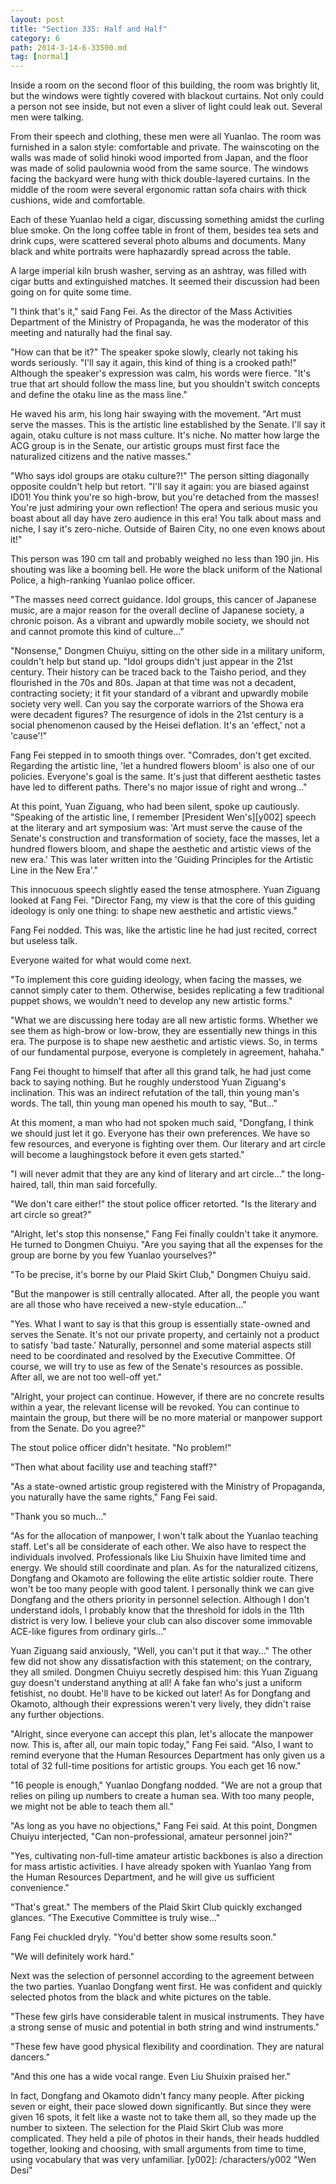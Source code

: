 ```yaml
---
layout: post
title: "Section 335: Half and Half"
category: 6
path: 2014-3-14-6-33500.md
tag: [normal]
---
```


Inside a room on the second floor of this building, the room was brightly lit, but the windows were tightly covered with blackout curtains. Not only could a person not see inside, but not even a sliver of light could leak out. Several men were talking.

From their speech and clothing, these men were all Yuanlao. The room was furnished in a salon style: comfortable and private. The wainscoting on the walls was made of solid hinoki wood imported from Japan, and the floor was made of solid paulownia wood from the same source. The windows facing the backyard were hung with thick double-layered curtains. In the middle of the room were several ergonomic rattan sofa chairs with thick cushions, wide and comfortable.

Each of these Yuanlao held a cigar, discussing something amidst the curling blue smoke. On the long coffee table in front of them, besides tea sets and drink cups, were scattered several photo albums and documents. Many black and white portraits were haphazardly spread across the table.

A large imperial kiln brush washer, serving as an ashtray, was filled with cigar butts and extinguished matches. It seemed their discussion had been going on for quite some time.

"I think that's it," said Fang Fei. As the director of the Mass Activities Department of the Ministry of Propaganda, he was the moderator of this meeting and naturally had the final say.

"How can that be it?" The speaker spoke slowly, clearly not taking his words seriously. "I'll say it again, this kind of thing is a crooked path!" Although the speaker's expression was calm, his words were fierce. "It's true that art should follow the mass line, but you shouldn't switch concepts and define the otaku line as the mass line."

He waved his arm, his long hair swaying with the movement. "Art must serve the masses. This is the artistic line established by the Senate. I'll say it again, otaku culture is not mass culture. It's niche. No matter how large the ACG group is in the Senate, our artistic groups must first face the naturalized citizens and the native masses."

"Who says idol groups are otaku culture?!" The person sitting diagonally opposite couldn't help but retort. "I'll say it again: you are biased against ID01! You think you're so high-brow, but you're detached from the masses! You're just admiring your own reflection! The opera and serious music you boast about all day have zero audience in this era! You talk about mass and niche, I say it's zero-niche. Outside of Bairen City, no one even knows about it!"

This person was 190 cm tall and probably weighed no less than 190 jin. His shouting was like a booming bell. He wore the black uniform of the National Police, a high-ranking Yuanlao police officer.

"The masses need correct guidance. Idol groups, this cancer of Japanese music, are a major reason for the overall decline of Japanese society, a chronic poison. As a vibrant and upwardly mobile society, we should not and cannot promote this kind of culture..."

"Nonsense," Dongmen Chuiyu, sitting on the other side in a military uniform, couldn't help but stand up. "Idol groups didn't just appear in the 21st century. Their history can be traced back to the Taisho period, and they flourished in the 70s and 80s. Japan at that time was not a decadent, contracting society; it fit your standard of a vibrant and upwardly mobile society very well. Can you say the corporate warriors of the Showa era were decadent figures? The resurgence of idols in the 21st century is a social phenomenon caused by the Heisei deflation. It's an 'effect,' not a 'cause'!"

Fang Fei stepped in to smooth things over. "Comrades, don't get excited. Regarding the artistic line, 'let a hundred flowers bloom' is also one of our policies. Everyone's goal is the same. It's just that different aesthetic tastes have led to different paths. There's no major issue of right and wrong..."

At this point, Yuan Ziguang, who had been silent, spoke up cautiously. "Speaking of the artistic line, I remember [President Wen's][y002] speech at the literary and art symposium was: 'Art must serve the cause of the Senate's construction and transformation of society, face the masses, let a hundred flowers bloom, and shape the aesthetic and artistic views of the new era.' This was later written into the 'Guiding Principles for the Artistic Line in the New Era'."

This innocuous speech slightly eased the tense atmosphere. Yuan Ziguang looked at Fang Fei. "Director Fang, my view is that the core of this guiding ideology is only one thing: to shape new aesthetic and artistic views."

Fang Fei nodded. This was, like the artistic line he had just recited, correct but useless talk.

Everyone waited for what would come next.

"To implement this core guiding ideology, when facing the masses, we cannot simply cater to them. Otherwise, besides replicating a few traditional puppet shows, we wouldn't need to develop any new artistic forms."

"What we are discussing here today are all new artistic forms. Whether we see them as high-brow or low-brow, they are essentially new things in this era. The purpose is to shape new aesthetic and artistic views. So, in terms of our fundamental purpose, everyone is completely in agreement, hahaha."

Fang Fei thought to himself that after all this grand talk, he had just come back to saying nothing. But he roughly understood Yuan Ziguang's inclination. This was an indirect refutation of the tall, thin young man's words. The tall, thin young man opened his mouth to say, "But..."

At this moment, a man who had not spoken much said, "Dongfang, I think we should just let it go. Everyone has their own preferences. We have so few resources, and everyone is fighting over them. Our literary and art circle will become a laughingstock before it even gets started."

"I will never admit that they are any kind of literary and art circle..." the long-haired, tall, thin man said forcefully.

"We don't care either!" the stout police officer retorted. "Is the literary and art circle so great?"

"Alright, let's stop this nonsense," Fang Fei finally couldn't take it anymore. He turned to Dongmen Chuiyu. "Are you saying that all the expenses for the group are borne by you few Yuanlao yourselves?"

"To be precise, it's borne by our Plaid Skirt Club," Dongmen Chuiyu said.

"But the manpower is still centrally allocated. After all, the people you want are all those who have received a new-style education..."

"Yes. What I want to say is that this group is essentially state-owned and serves the Senate. It's not our private property, and certainly not a product to satisfy 'bad taste.' Naturally, personnel and some material aspects still need to be coordinated and resolved by the Executive Committee. Of course, we will try to use as few of the Senate's resources as possible. After all, we are not too well-off yet."

"Alright, your project can continue. However, if there are no concrete results within a year, the relevant license will be revoked. You can continue to maintain the group, but there will be no more material or manpower support from the Senate. Do you agree?"

The stout police officer didn't hesitate. "No problem!"

"Then what about facility use and teaching staff?"

"As a state-owned artistic group registered with the Ministry of Propaganda, you naturally have the same rights," Fang Fei said.

"Thank you so much..."

"As for the allocation of manpower, I won't talk about the Yuanlao teaching staff. Let's all be considerate of each other. We also have to respect the individuals involved. Professionals like Liu Shuixin have limited time and energy. We should still coordinate and plan. As for the naturalized citizens, Dongfang and Okamoto are following the elite artistic soldier route. There won't be too many people with good talent. I personally think we can give Dongfang and the others priority in personnel selection. Although I don't understand idols, I probably know that the threshold for idols in the 11th district is very low. I believe your club can also discover some immovable ACE-like figures from ordinary girls..."

Yuan Ziguang said anxiously, "Well, you can't put it that way..." The other few did not show any dissatisfaction with this statement; on the contrary, they all smiled. Dongmen Chuiyu secretly despised him: this Yuan Ziguang guy doesn't understand anything at all! A fake fan who's just a uniform fetishist, no doubt. He'll have to be kicked out later! As for Dongfang and Okamoto, although their expressions weren't very lively, they didn't raise any further objections.

"Alright, since everyone can accept this plan, let's allocate the manpower now. This is, after all, our main topic today," Fang Fei said. "Also, I want to remind everyone that the Human Resources Department has only given us a total of 32 full-time positions for artistic groups. You each get 16 now."

"16 people is enough," Yuanlao Dongfang nodded. "We are not a group that relies on piling up numbers to create a human sea. With too many people, we might not be able to teach them all."

"As long as you have no objections," Fang Fei said. At this point, Dongmen Chuiyu interjected, "Can non-professional, amateur personnel join?"

"Yes, cultivating non-full-time amateur artistic backbones is also a direction for mass artistic activities. I have already spoken with Yuanlao Yang from the Human Resources Department, and he will give us sufficient convenience."

"That's great." The members of the Plaid Skirt Club quickly exchanged glances. "The Executive Committee is truly wise..."

Fang Fei chuckled dryly. "You'd better show some results soon."

"We will definitely work hard."

Next was the selection of personnel according to the agreement between the two parties. Yuanlao Dongfang went first. He was confident and quickly selected photos from the black and white pictures on the table.

"These few girls have considerable talent in musical instruments. They have a strong sense of music and potential in both string and wind instruments."

"These few have good physical flexibility and coordination. They are natural dancers."

"And this one has a wide vocal range. Even Liu Shuixin praised her."

In fact, Dongfang and Okamoto didn't fancy many people. After picking seven or eight, their pace slowed down significantly. But since they were given 16 spots, it felt like a waste not to take them all, so they made up the number to sixteen. The selection for the Plaid Skirt Club was more complicated. They held a pile of photos in their hands, their heads huddled together, looking and choosing, with small arguments from time to time, using vocabulary that was very unfamiliar.
[y002]: /characters/y002 "Wen Desi"